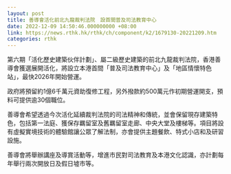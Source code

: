 ```yaml
---
layout: post
title: 善導會活化前北九龍裁判法院　設首間普及司法教育中心
date: 2022-12-09 14:50:46.000000000 +08:00
link: https://news.rthk.hk/rthk/ch/component/k2/1679130-20221209.htm
categories: rthk
---
```


第六期「活化歷史建築伙伴計劃」、屬二級歷史建築的前北九龍裁判法院，香港善導會獲選展開活化，將設立本港首間「普及司法教育中心」及「地區情懷特色站」，最快2026年開始營運。

政府將預留約1億6千萬元資助復修工程，另外撥款約500萬元作初期營運開支，預料可提供逾30個職位。

善導會希望透過今次活化延續裁判法院的司法精神和傳統，並會保留現存建築特色，包括第一法庭、獲保存羈留室及舊羈留室走廊、中央大堂及樓梯等。項目將設有虛擬實境技術的體驗館讓公眾了解法制，亦會提供主題餐飲、特式小店和及研習設施。

善導會將舉辦講座及導賞活動等，增進市民對司法教育及本港文化認識，亦計劃每年舉行兩次開放日及假日墟市等。
